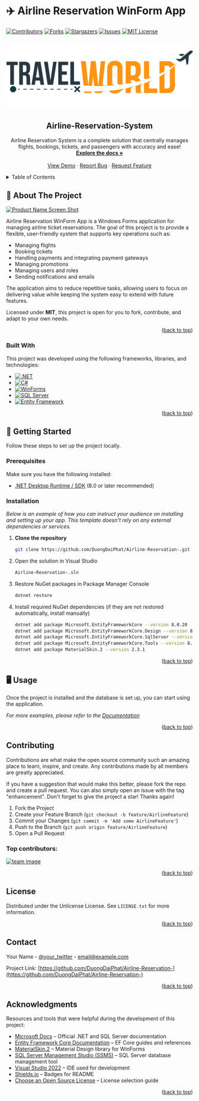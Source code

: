 <a id="readme-top"></a>

# ✈️ Airline Reservation WinForm App

<!-- PROJECT SHIELDS -->
<!--
*** I'm using markdown "reference style" links for readability.
*** Reference links are enclosed in brackets [ ] instead of parentheses ( ).
*** See the bottom of this document for the declaration of the reference variables
*** for contributors-url, forks-url, etc. This is an optional, concise syntax you may use.
*** https://www.markdownguide.org/basic-syntax/#reference-style-links
-->
[![Contributors][contributors-shield]][contributors-url]
[![Forks][forks-shield]][forks-url]
[![Stargazers][stars-shield]][stars-url]
[![Issues][issues-shield]][issues-url]
[![MIT License][license-shield]][license-url]



<!-- PROJECT LOGO -->
<br />
<div align="center">
  <a href="https://github.com/DuongDaiPhat/Airline-Reservation-">
    <img src="images/finallogo.png" alt="Logo">
  </a>

  <h2 align="center">Airline-Reservation-System</h2>

  <p align="center">
    Airline Reservation System is a complete solution that centrally manages flights, bookings, tickets, and passengers with accuracy and ease!
    <br />
    <a href="https://github.com/DuongDaiPhat/Airline-Reservation-"><strong>Explore the docs »</strong></a>
    <br />
    <br />
    <a href="https://github.com/DuongDaiPhat/Airline-Reservation-">View Demo</a>
    &middot;
    <a href="https://github.com/DuongDaiPhat/Airline-Reservation-/issues/new?labels=bug&template=bug-report---.md">Report Bug</a>
    &middot;
    <a href="https://github.com/DuongDaiPhat/Airline-Reservation-/issues/new?labels=enhancement&template=feature-request---.md">Request Feature</a>
  </p>
</div>



<!-- TABLE OF CONTENTS -->
<details>
  <summary>Table of Contents</summary>
  <ol>
    <li>
      <a href="#about-the-project">About The Project</a>
      <ul>
        <li><a href="#built-with">Built With</a></li>
      </ul>
    </li>
    <li>
      <a href="#getting-started">Getting Started</a>
      <ul>
        <li><a href="#prerequisites">Prerequisites</a></li>
        <li><a href="#installation">Installation</a></li>
      </ul>
    </li>
    <li><a href="#usage">Usage</a></li>
    <!-- <li><a href="#roadmap">Roadmap</a></li> -->
    <li><a href="#contributing">Contributing</a></li>
    <li><a href="#license">License</a></li>
    <li><a href="#contact">Contact</a></li>
    <li><a href="#acknowledgments">Acknowledgments</a></li>
  </ol>
</details>



<!-- ABOUT THE PROJECT -->
## 🎯 About The Project

[![Product Name Screen Shot][product-screenshot]](https://example.com)

Airline Reservation WinForm App is a Windows Forms application for managing airline ticket reservations.
The goal of this project is to provide a flexible, user-friendly system that supports key operations such as:

* Managing flights
* Booking tickets
* Handling payments and integrating payment gateways
* Managing promotions
* Managing users and roles
* Sending notifications and emails

The application aims to reduce repetitive tasks, allowing users to focus on delivering value while keeping the system easy to extend with future features.

Licensed under **MIT**, this project is open for you to fork, contribute, and adapt to your own needs.

<p align="right">(<a href="#readme-top">back to top</a>)</p>



<!-- BUILT WITH -->
### Built With

This project was developed using the following frameworks, libraries, and technologies:

* [![.NET][dotnet]][dotnet-url]
* [![C#][csharp]][csharp-url]
* [![WinForms][winforms]][winforms-url]
* [![SQL Server][sqlserver]][sqlserver-url]
* [![Entity Framework][ef]][ef-url]

<p align="right">(<a href="#readme-top">back to top</a>)</p>



<!-- GETTING STARTED -->
## 🚀 Getting Started

Follow these steps to set up the project locally.

### Prerequisites

Make sure you have the following installed:

* [.NET Desktop Runtime / SDK](https://dotnet.microsoft.com/en-us/download/dotnet) (8.0 or later recommended)  

### Installation

_Below is an example of how you can instruct your audience on installing and setting up your app. This template doesn't rely on any external dependencies or services._

1. **Clone the repository**
   ```sh
   git clone https://github.com/DuongDaiPhat/Airline-Reservation-.git
   ```
2. Open the solution in Visual Studio
   ```sh
   Airline-Reservation-.sln
   ```
3. Restore NuGet packages in Package Manager Console
   ```js
   dotnet restore
   ```
4. Install required NuGet dependencies (if they are not restored automatically, install manually)
   ```sh
   dotnet add package Microsoft.EntityFrameworkCore --version 8.0.20
   dotnet add package Microsoft.EntityFrameworkCore.Design --version 8.0.20
   dotnet add package Microsoft.EntityFrameworkCore.SqlServer --version 8.0.20
   dotnet add package Microsoft.EntityFrameworkCore.Tools --version 8.0.20
   dotnet add package MaterialSkin.2 --version 2.3.1
   ```

<p align="right">(<a href="#readme-top">back to top</a>)</p>



<!-- USAGE EXAMPLES -->
<!-- Should add demo or code -->
## 🖥️ Usage

Once the project is installed and the database is set up, you can start using the application. 

_For more examples, please refer to the [Documentation](https://example.com)_

<p align="right">(<a href="#readme-top">back to top</a>)</p>



<!-- ROADMAP -->
<!-- ## Roadmap

- [x] Add Changelog
- [x] Add back to top links
- [ ] Add Additional Templates w/ Examples
- [ ] Add "components" document to easily copy & paste sections of the readme
- [ ] Multi-language Support
    - [ ] Chinese
    - [ ] Spanish

See the [open issues](https://github.com/othneildrew/Best-README-Template/issues) for a full list of proposed features (and known issues).

<p align="right">(<a href="#readme-top">back to top</a>)</p> -->



<!-- CONTRIBUTING -->
## Contributing

Contributions are what make the open source community such an amazing place to learn, inspire, and create. Any contributions made by all members are greatly appreciated.

If you have a suggestion that would make this better, please fork the repo and create a pull request. You can also simply open an issue with the tag "enhancement". Don't forget to give the project a star! Thanks again!

1. Fork the Project
2. Create your Feature Branch (`git checkout -b feature/AirlineFeature`)
3. Commit your Changes (`git commit -m 'Add some AirlineFeature'`)
4. Push to the Branch (`git push origin feature/AirlineFeature`)
5. Open a Pull Request

### Top contributors:

<a href="https://github.com/DuongDaiPhat/Airline-Reservation-/graphs/contributors">
  <img src="https://github.com/DuongDaiPhat/Airline-Reservation-/images/team.png" alt="team image" />
</a>

<p align="right">(<a href="#readme-top">back to top</a>)</p>



<!-- LICENSE -->
## License

Distributed under the Unlicense License. See `LICENSE.txt` for more information.

<p align="right">(<a href="#readme-top">back to top</a>)</p>



<!-- CONTACT -->
## Contact

Your Name - [@your_twitter](https://twitter.com/your_username) - email@example.com

Project Link: [https://github.com/DuongDaiPhat/Airline-Reservation-](https://github.com/DuongDaiPhat/Airline-Reservation-)

<p align="right">(<a href="#readme-top">back to top</a>)</p>



<!-- ACKNOWLEDGMENTS -->
## Acknowledgments

Resources and tools that were helpful during the development of this project:

* [Microsoft Docs](https://learn.microsoft.com/) – Official .NET and SQL Server documentation  
* [Entity Framework Core Documentation](https://learn.microsoft.com/ef/core/) – EF Core guides and references  
* [MaterialSkin.2](https://github.com/IgnaceMaes/MaterialSkin) – Material Design library for WinForms  
* [SQL Server Management Studio (SSMS)](https://aka.ms/ssmsfullsetup) – SQL Server database management tool  
* [Visual Studio 2022](https://visualstudio.microsoft.com/) – IDE used for development  
* [Shields.io](https://shields.io) – Badges for README  
* [Choose an Open Source License](https://choosealicense.com) – License selection guide

<p align="right">(<a href="#readme-top">back to top</a>)</p>



<!-- MARKDOWN LINKS & IMAGES -->
<!-- https://www.markdownguide.org/basic-syntax/#reference-style-links -->
[dotnet]: https://img.shields.io/badge/.NET-512BD4?style=for-the-badge&logo=dotnet&logoColor=white
[dotnet-url]: https://dotnet.microsoft.com/

[csharp]: https://img.shields.io/badge/C%23-239120?style=for-the-badge&logo=csharp&logoColor=white
[csharp-url]: https://learn.microsoft.com/dotnet/csharp/

[winforms]: https://img.shields.io/badge/WinForms-0078D4?style=for-the-badge&logo=windows&logoColor=white
[winforms-url]: https://learn.microsoft.com/dotnet/desktop/winforms/

[sqlserver]: https://img.shields.io/badge/SQL%20Server-CC2927?style=for-the-badge&logo=microsoftsqlserver&logoColor=white
[sqlserver-url]: https://www.microsoft.com/sql-server

[ef]: https://img.shields.io/badge/Entity%20Framework-512BD4?style=for-the-badge&logo=dotnet&logoColor=white
[ef-url]: https://learn.microsoft.com/ef/

[contributors-shield]: https://img.shields.io/github/contributors/DuongDaiPhat/Airline-Reservation-.svg?style=for-the-badge
[contributors-url]: https://github.com/DuongDaiPhat/Airline-Reservation-/graphs/contributors

[forks-shield]: https://img.shields.io/github/forks/DuongDaiPhat/Airline-Reservation-.svg?style=for-the-badge
[forks-url]: https://github.com/DuongDaiPhat/Airline-Reservation-/network/members

[stars-shield]: https://img.shields.io/github/stars/DuongDaiPhat/Airline-Reservation-.svg?style=for-the-badge
[stars-url]: https://github.com/DuongDaiPhat/Airline-Reservation-/stargazers

[issues-shield]: https://img.shields.io/github/issues/DuongDaiPhat/Airline-Reservation-.svg?style=for-the-badge
[issues-url]: https://github.com/DuongDaiPhat/Airline-Reservation-/issues

[license-shield]: https://img.shields.io/github/license/DuongDaiPhat/Airline-Reservation-.svg?style=for-the-badge
[license-url]: https://github.com/DuongDaiPhat/Airline-Reservation-/blob/master/LICENSE

[product-screenshot]: images/screenshot.png

